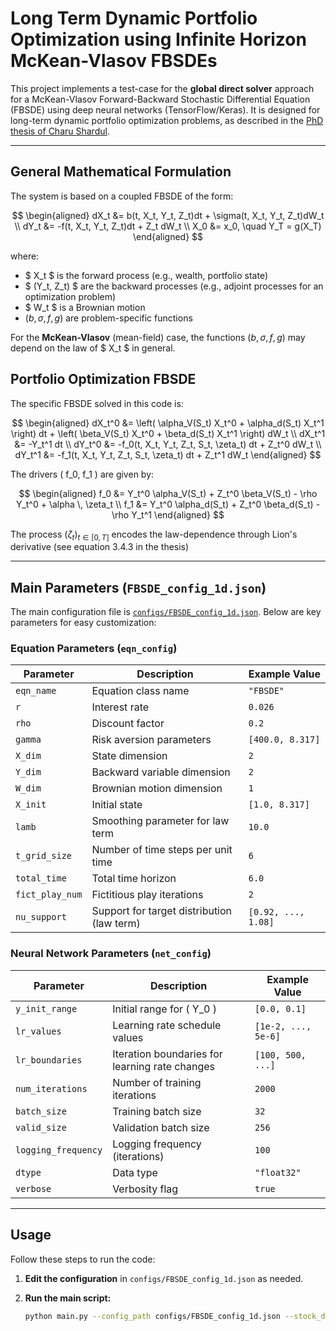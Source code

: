 # Long Term Dynamic Portfolio Optimization using Infinite Horizon McKean-Vlasov FBSDEs

This project implements a test-case for the **global direct solver** approach for a McKean-Vlasov Forward-Backward Stochastic Differential Equation (FBSDE) using deep neural networks (TensorFlow/Keras). It is designed for long-term dynamic portfolio optimization problems, as described in the [PhD thesis of Charu Shardul](https://theses.hal.science/tel-04627360v1).

---

## General Mathematical Formulation

The system is based on a coupled FBSDE of the form:

$$
\begin{aligned}
dX_t &= b(t, X_t, Y_t, Z_t)dt + \sigma(t, X_t, Y_t, Z_t)dW_t \\
dY_t &= -f(t, X_t, Y_t, Z_t)dt + Z_t dW_t \\
X_0 &= x_0, \quad Y_T = g(X_T)
\end{aligned}
$$

where:
- $ X_t $ is the forward process (e.g., wealth, portfolio state)
- $ (Y_t, Z_t) $ are the backward processes (e.g., adjoint processes for an optimization problem)
- $ W_t $ is a Brownian motion
- $(b, \sigma, f, g)$ are problem-specific functions

For the **McKean-Vlasov** (mean-field) case, the functions $(b, \sigma, f, g)$ may depend on the law of $ X_t $ in general.

## Portfolio Optimization FBSDE

The specific FBSDE solved in this code is:

$$
\begin{aligned}
dX_t^0 &= \left( \alpha_V(S_t) X_t^0 + \alpha_d(S_t) X_t^1 \right) dt + \left( \beta_V(S_t) X_t^0 + \beta_d(S_t) X_t^1 \right) dW_t \\
dX_t^1 &= -Y_t^1 dt \\
dY_t^0 &= -f_0(t, X_t, Y_t, Z_t, S_t, \zeta_t) dt + Z_t^0 dW_t \\
dY_t^1 &= -f_1(t, X_t, Y_t, Z_t, S_t, \zeta_t) dt + Z_t^1 dW_t
\end{aligned}
$$

The drivers \( f_0, f_1 \) are given by:

$$
\begin{aligned}
f_0 &= Y_t^0 \alpha_V(S_t) + Z_t^0 \beta_V(S_t) - \rho Y_t^0 + \alpha \, \zeta_t \\
f_1 &= Y_t^0 \alpha_d(S_t) + Z_t^0 \beta_d(S_t) - \rho Y_t^1
\end{aligned}
$$

The process $(\zeta_t)_{t\in [0, T]}$ encodes the law-dependence through Lion's derivative (see equation 3.4.3 in the thesis)


---

## Main Parameters (`FBSDE_config_1d.json`)

The main configuration file is [`configs/FBSDE_config_1d.json`](configs/FBSDE_config_1d.json). Below are key parameters for easy customization:

### Equation Parameters (`eqn_config`)
| Parameter         | Description                                      | Example Value         |
|-------------------|--------------------------------------------------|----------------------|
| `eqn_name`        | Equation class name                              | `"FBSDE"`            |
| `r`               | Interest rate                                    | `0.026`              |
| `rho`             | Discount factor                                  | `0.2`                |
| `gamma`           | Risk aversion parameters                         | `[400.0, 8.317]`     |
| `X_dim`           | State dimension                                  | `2`                  |
| `Y_dim`           | Backward variable dimension                      | `2`                  |
| `W_dim`           | Brownian motion dimension                        | `1`                  |
| `X_init`          | Initial state                                    | `[1.0, 8.317]`       |
| `lamb`            | Smoothing parameter for law term                 | `10.0`               |
| `t_grid_size`     | Number of time steps per unit time               | `6`                  |
| `total_time`      | Total time horizon                               | `6.0`                |
| `fict_play_num`   | Fictitious play iterations                       | `2`                  |
| `nu_support`      | Support for target distribution (law term)       | `[0.92, ..., 1.08]`  |

### Neural Network Parameters (`net_config`)
| Parameter         | Description                                      | Example Value         |
|-------------------|--------------------------------------------------|----------------------|
| `y_init_range`    | Initial range for \( Y_0 \)                      | `[0.0, 0.1]`         |
| `lr_values`       | Learning rate schedule values                    | `[1e-2, ..., 5e-6]`  |
| `lr_boundaries`   | Iteration boundaries for learning rate changes   | `[100, 500, ...]`    |
| `num_iterations`  | Number of training iterations                    | `2000`               |
| `batch_size`      | Training batch size                              | `32`                 |
| `valid_size`      | Validation batch size                            | `256`                |
| `logging_frequency`| Logging frequency (iterations)                  | `100`                |
| `dtype`           | Data type                                        | `"float32"`          |
| `verbose`         | Verbosity flag                                   | `true`               |

---

## Usage

Follow these steps to run the code:

1. **Edit the configuration** in `configs/FBSDE_config_1d.json` as needed.
2. **Run the main script:**

   ```bash
   python main.py --config_path configs/FBSDE_config_1d.json --stock_data Data_files/b_and_sig.json --exp_name my_experiment